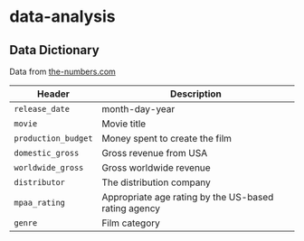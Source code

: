 # data-analysis

## Data Dictionary
Data from [the-numbers.com](https://www.the-numbers.com/)

Header | Description
---|---------
`release_date` | month-day-year
`movie` | Movie title
`production_budget` | Money spent to create the film
`domestic_gross` | Gross revenue from USA
`worldwide_gross` | Gross worldwide revenue
`distributor` | The distribution company
`mpaa_rating` | Appropriate age rating by the US-based rating agency
`genre` | Film category